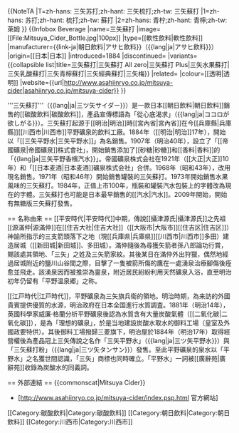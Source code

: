 {{NoteTA
|T=zh-hans: 三矢苏打;zh-hant: 三矢梳打;zh-tw: 三矢蘇打
|1=zh-hans: 苏打;zh-hant: 梳打;zh-tw: 蘇打
|2=zh-hans: 青柠;zh-hant: 青檸;zh-tw: 萊姆
}}
{{Infobox Beverage
|name=三矢蘇打
|image= [[File:Mitsuya_Cider_Bottle.jpg|100px]]
|type=[[軟性飲料|軟性飲料]]
|manufacturer={{link-ja|朝日飲料|アサヒ飲料}}（{{lang|ja|アサヒ飲料}}）
|origin=[[日本|日本]]
|introduced=1884
|discontinued= 
|variants={{collapsible list|title=三矢蘇打|三矢蘇打 All zero|三矢蘇打 Plus|三矢水果蘇打|三矢乳酸蘇打|三矢青檸蘇打|三矢經典蘇打|三矢梅}}
|related=
|colour=[[透明|透明]]
|website={{url|http://www.asahiinryo.co.jp/mitsuya-cider|asahiinryo.co.jp/mitsuya-cider}}
}}

'''三矢蘇打'''（{{lang|ja|三ツ矢サイダー}}）是一款日本[[朝日飲料|朝日飲料]]銷售的[[碳酸飲料|碳酸飲料]]，產品宣傳標語為「從心底渴求」（{{lang|ja|ココロが欲しがる}}）。三矢蘇打起源于[[明治|明治]]時[[宮內省|宮內省]]在今[[兵庫縣|兵庫縣]][[川西市|川西市]]平野礦泉的飲料工廠。1884年（[[明治|明治]]17年），開始以「[[三矢平野水|三矢平野水]]」為名銷售。1907年（明治40年），設立了「[[帝國礦泉|帝國礦泉]]株式會社」，開始銷售添加了[[砂糖|砂糖]]和[[香料|香料]]的「{{lang|ja|三矢平野香檳汽水}}」。帝國礦泉株式会社在1921年（[[大正|大正]]10年）和「[[日本麦酒|日本麦酒]]礦泉株式会社」合併。1968年（昭和43年），改用現名銷售。1971年（昭和46年）開始銷售罐裝的三矢蘇打。1973年開始銷售水果風味的三矢蘇打。1984年，正值上市100年，瓶裝和罐裝汽水包裝上的字體改為現在的字體。三矢蘇打也可能是日本最早銷售的[[汽水|汽水]]。2009年開始，開始有無糖版三矢蘇打發售。

== 名称由来 ==
[[平安時代|平安時代]]中期，傳說[[攝津源氏|攝津源氏]]之先祖[[源滿仲|源滿仲]]在[[住吉大社|住吉大社]]（[[大阪市|大阪市]][[住吉区|住吉区]]）神諭所指示的三支箭頭落下之地（現[[兵庫県|兵庫県]][[川西市|川西市]]多田）建造居城（[[新田城|新田城]]、多田城）。滿仲隨後為尋獲矢箭者孫八郎論功行賞，賜該處其領地、「三矢」之姓及三矢箭家紋。其後某日在滿仲外出狩獵，偶然地經過居城附近的鹽川山谷間之際，目擊了一隻被箭所傷的鷹在一處湧泉治療腳傷後痊愈並飛走。該湧泉因而被推崇為靈泉，附近居民紛紛利用天然礦泉入浴，直至明治初年仍留有「平野温泉郷」之称。

[[江戸時代|江戸時代]]，平野礦泉為三矢旗兵衛的領地。明治時期，為来訪的外國貴賓提供優質的水源，明治政府在日本全国進行水質調査。1881年（明治14年），英國科學家威廉·格蘭分析平野礦泉後認為水質含有大量炭酸氣體（[[二氧化碳|二氧化碳]]），是為「理想的礦泉」，於是当地建設炭酸水取水的御料工場（皇室及外國政要特供）。其後御料工場撥歸三菱旗下，明治屋於1884年（明治17年）取得經營權後為產品冠上三矢傳說之名作「三矢平野水」（{{lang|ja|三ツ矢平野水}}）與「三矢蘇打粉」（{{lang|ja|三ツ矢タンサン}}）發售。至此平野礦泉的泉水以「平野水」之名獲世間認識，「三矢」商標也同時確立。「平野水」一詞被[[廣辭苑|廣辭苑]]收錄為炭酸水的同義詞。


== 外部連結 ==
{{commonscat|Mitsuya Cider}}
* [http://www.asahiinryo.co.jp/mitsuya-cider/index.psp.html 官方網站]

[[Category:碳酸飲料|Category:碳酸飲料]]
[[Category:朝日飲料|Category:朝日飲料]]
[[Category:川西市|Category:川西市]]